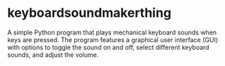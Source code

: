 # keyboardsoundmakerthing
A simple Python program that plays mechanical keyboard sounds when keys are pressed. The program features a graphical user interface (GUI) with options to toggle the sound on and off, select different keyboard sounds, and adjust the volume.

